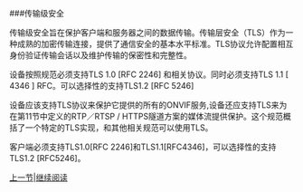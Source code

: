 ###传输级安全

传输级安全旨在保护客户端和服务器之间的数据传输。传输层安全（TLS）作为一种成熟的加密传输连接，提供了通信安全的基本水平标准。TLS协议允许配置相互身份验证传输会话以及维护传输的保密性和完整性。

设备按照规范必须支持TLS 1.0 [RFC 2246] 和相关协议。同时必须支持TLS 1.1 [ 4346 ] RFC。可以选择性的支持TLS1.2 [RFC 5246]

设备应该支持TLS协议来保护它提供的所有的ONVIF服务,设备还应支持TLS来为在第11节中定义的RTP／RTSP / HTTPS隧道方案的媒体流提供保护。这个规范概括了一个特定的TLS实现，和其他相关规范可以使用TLS。

客户端必须支持TLS1.0[RFC 2246]和TLS1.1[RFC4346]，可以选择性的支持TLS1.2 [RFC5246]。

[上一节](10.00)|[继续阅读](10.01.01)




